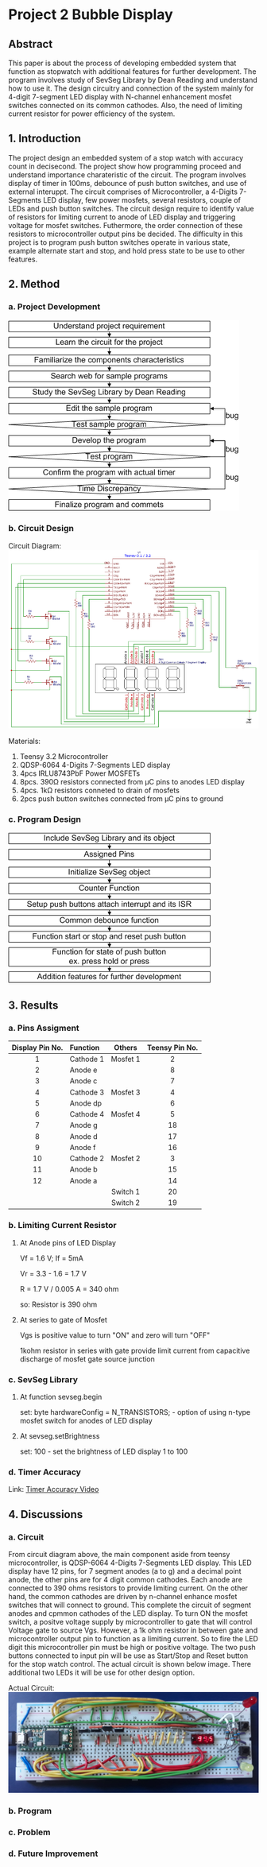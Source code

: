 # Project 2 Bubble Display

## Abstract
This paper is about the process of developing embedded system that function as stopwatch with additional features for further development. The program involves study of SevSeg Library by Dean Reading and understand how to use it. The design circuitry and connection of the system mainly for 4-digit 7-segment LED display with N-channel enhancement mosfet switches connected on its common cathodes. Also, the need of limiting current resistor for power efficiency of the system.

## 1. Introduction
The project design an embedded system of a stop watch with accuracy count in decisecond. The project show how programming proceed and understand importance charateristic of the circuit. The program involves display of timer in 100ms, debounce of push button switches, and use of external interuppt. The circuit comprises of Microcontroller, a 4-Digits 7-Segments LED display, few power mosfets, several resistors, couple of LEDs and push button switches. The circuit design require to identify value of resistors for limiting current to anode of LED display and triggering voltage for mosfet switches. Futhermore, the order connection of these resistors to microcontroller output pins be decided. The difficulty in this project is to program push button switches operate in various state, example alternate start and stop, and hold press state to be use to other features.



## 2. Method

### a. Project Development

![alt text](https://github.com/jvnsep/Project2BubbleDisplay/blob/master/result/flow.png "Development Flow Chart")

### b. Circuit Design
Circuit Diagram: 
![alt text](https://github.com/jvnsep/Project2BubbleDisplay/blob/master/result/circuit.png "Circuit Diagram")

Materials:
1. Teensy 3.2 Microcontroller
2. QDSP-6064 4-Digits 7-Segments LED display
3. 4pcs IRLU8743PbF Power MOSFETs
2. 8pcs. 390Ω resistors connected from μC pins to anodes LED display
3. 4pcs. 1kΩ resistors conneted to drain of mosfets
4. 2pcs push button switches connected from μC pins to ground 

### c. Program Design

![alt text](https://github.com/jvnsep/Project2BubbleDisplay/blob/master/result/program.png "Program Flow Chart")

## 3. Results

### a. Pins Assigment

| Display Pin No. | Function    | Others | Teensy Pin No. |
| :-------------: |:------------|:------:|:--------------:|
|1	|Cathode 1	|Mosfet 1	|2|
|2	|Anode e	|	|8|
|3	|Anode c	|	|7|
|4	|Cathode 3|	Mosfet 3|	4|
|5	|Anode dp|	|	6|
|6	|Cathode 4	|Mosfet 4|	5|
|7	|Anode g|	|	18|
|8	|Anode d|	|	17|
|9	|Anode f|	|	16|
|10	|Cathode 2|	Mosfet 2|	3|
|11	|Anode b|	|	15|
|12	|Anode a|	|	14|
|		||Switch 1|	20|
|		||Switch 2|	19|

### b. Limiting Current Resistor

1. At Anode pins of LED Display
    
    Vf = 1.6 V; If = 5mA
   
    Vr = 3.3 - 1.6 = 1.7 V 
        
    R = 1.7 V / 0.005 A = 340 ohm
    
    so: Resistor is 390 ohm

2. At series to gate of Mosfet
   
   Vgs is positive value to turn "ON" and zero will turn "OFF"
   
   1kohm resistor in series with gate provide limit current from capacitive discharge of mosfet gate source junction
     
### c. SevSeg Library

1. At function sevseg.begin

    set:    byte hardwareConfig = N_TRANSISTORS;      - option of using n-type mosfet switch for anodes of LED display
    
2. At sevseg.setBrightness

    set:    100      - set the brightness of LED display 1 to 100
    
### d. Timer Accuracy

Link: [Timer Accuracy Video](https://github.com/jvnsep/Project2BubbleDisplay/blob/master/result/timer.mp4)
   
## 4. Discussions

### a. Circuit

From circuit diagram above, the main component aside from teensy microcontroller, is QDSP-6064 4-Digits 7-Segments LED display. This LED display have 12 pins, for 7 segment anodes (a to g) and a decimal point anode, the other pins are for 4 digit common cathodes. Each anode are connected to 390 ohms resistors to provide limiting current. On the other hand, the common cathodes are driven by n-channel enhance mosfet switches that will connect to ground. This complete the circuit of segment anodes and cpmmon cathodes of the LED display. To turn ON the mosfet switch, a positve voltage supply by microcontroller to gate that will control Voltage gate to source Vgs. However, a 1k ohm resistor in between gate and microcontroller output pin to function as a limiting current. So to fire the LED digit this microcontroller pin must be high or positive voltage. The two push buttons connected to input pin will be use as Start/Stop and Reset button for the stop watch control. The actual circuit is shown below image. There additional two LEDs it will be use for other design option.

Actual Circuit: 
![alt text](https://github.com/jvnsep/Project2BubbleDisplay/blob/master/result/picture.jpg "Circuit Picture")

### b. Program

### c. Problem

### d. Future Improvement

